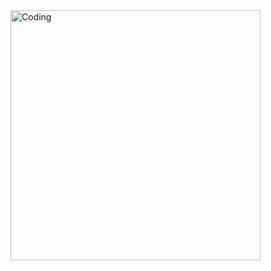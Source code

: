 <img align="right" alt="Coding" width="400" src="https://media2.giphy.com/media/v1.Y2lkPTc5MGI3NjExMGozcGpjNGZlbDYzZWl0ODViejd5eGR1YW1ncXQ3eGo0ZzFlNHJnNCZlcD12MV9pbnRlcm5hbF9naWZfYnlfaWQmY3Q9Zw/DUCVCriVPhME8/giphy.gif">

<!--
**TheusMaXD/TheusMaXD** is a ✨ _special_ ✨ repository because its `README.md` (this file) appears on your GitHub profile.

Here are some ideas to get you started:

- 🔭 I’m currently working on ...
- 🌱 I’m currently learning ...
- 👯 I’m looking to collaborate on ...
- 🤔 I’m looking for help with ...
- 💬 Ask me about ...
- 📫 How to reach me: ...
- 😄 Pronouns: ...
- ⚡ Fun fact: ...
-->

